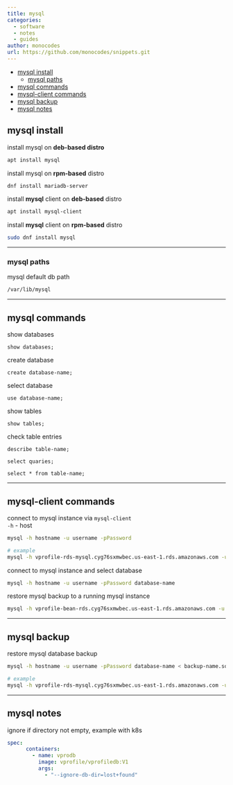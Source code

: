 ```yaml
---
title: mysql
categories:
  - software
  - notes
  - guides
author: monocodes
url: https://github.com/monocodes/snippets.git
---
```


- [mysql install](#mysql-install)
  - [mysql paths](#mysql-paths)
- [mysql commands](#mysql-commands)
- [mysql-client commands](#mysql-client-commands)
- [mysql backup](#mysql-backup)
- [mysql notes](#mysql-notes)

## mysql install

install mysql on **deb-based distro**

```sh
apt install mysql
```

install mysql on **rpm-based** distro

```sh
dnf install mariadb-server
```

install **mysql** client on **deb-based** distro

```sh
apt install mysql-client
```

install **mysql** client on **rpm-based** distro

```sh
sudo dnf install mysql
```

---

### mysql paths

mysql default db path

```sh
/var/lib/mysql
```

---

## mysql commands

show databases

```mysql
show databases;
```

create database

```mysql
create database-name;
```

select database

```mysql
use database-name;
```

show tables

```mysql
show tables;
```

check table entries

```mysql
describe table-name;

select quaries;

select * from table-name;
```

---

## mysql-client commands

connect to mysql instance via `mysql-client`  
`-h` - host

```sh
mysql -h hostname -u username -pPassword

# example
mysql -h vprofile-rds-mysql.cyg76sxmwbec.us-east-1.rds.amazonaws.com -u admin -pG6TfrbTYjU2uM3TidgP0
```

connect to mysql instance and select database

```sh
mysql -h hostname -u username -pPassword database-name
```

restore mysql backup to a running mysql instance

```sh
mysql -h vprofile-bean-rds.cyg76sxmwbec.us-east-1.rds.amazonaws.com -u admin -pQuz9qrKNPY97jqVa5T8B accounts < src/main/resources/db_backup.sql
```

---

## mysql backup

restore mysql database backup

```sh
mysql -h hostname -u username -pPassword database-name < backup-name.sql

# example
mysql -h vprofile-rds-mysql.cyg76sxmwbec.us-east-1.rds.amazonaws.com -u admin -pG6TfrbTYjU2uM3TidgP0 accounts < db_backup.sql
```

---

## mysql notes

ignore if directory not empty, example with k8s

```yaml
spec:
      containers:
        - name: vprodb
          image: vprofile/vprofiledb:V1
          args:
            - "--ignore-db-dir=lost+found"
```
